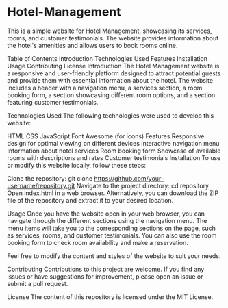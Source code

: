 # Hotel-Management
This is a simple website for Hotel Management, showcasing its services, rooms, and customer testimonials. The website provides information about the hotel's amenities and allows users to book rooms online.

Table of Contents
Introduction
Technologies Used
Features
Installation
Usage
Contributing
License
Introduction
The Hotel Management website is a responsive and user-friendly platform designed to attract potential guests and provide them with essential information about the hotel. The website includes a header with a navigation menu, a services section, a room booking form, a section showcasing different room options, and a section featuring customer testimonials.

Technologies Used
The following technologies were used to develop this website:

HTML
CSS
JavaScript
Font Awesome (for icons)
Features
Responsive design for optimal viewing on different devices
Interactive navigation menu
Information about hotel services
Room booking form
Showcase of available rooms with descriptions and rates
Customer testimonials
Installation
To use or modify this website locally, follow these steps:

Clone the repository: git clone https://github.com/your-username/repository.git
Navigate to the project directory: cd repository
Open index.html in a web browser.
Alternatively, you can download the ZIP file of the repository and extract it to your desired location.

Usage
Once you have the website open in your web browser, you can navigate through the different sections using the navigation menu. The menu items will take you to the corresponding sections on the page, such as services, rooms, and customer testimonials. You can also use the room booking form to check room availability and make a reservation.

Feel free to modify the content and styles of the website to suit your needs.

Contributing
Contributions to this project are welcome. If you find any issues or have suggestions for improvement, please open an issue or submit a pull request.

License
The content of this repository is licensed under the MIT License.
